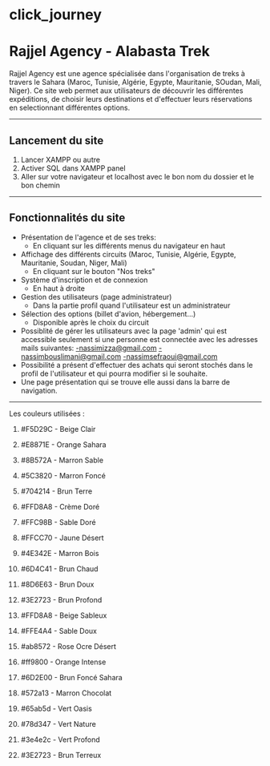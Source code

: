 # click_journey
#  Rajjel Agency - Alabasta Trek

Rajjel Agency est une agence spécialisée dans l'organisation de treks à travers le Sahara (Maroc, Tunisie, Algérie, Egypte, Mauritanie, SOudan, Mali, Niger). Ce site web permet aux utilisateurs de découvrir les différentes expéditions, de choisir leurs destinations et d'effectuer leurs réservations en selectionnant différentes options.

---

## Lancement du site
1. Lancer XAMPP ou autre
2. Activer SQL dans XAMPP panel
3. Aller sur votre navigateur et localhost avec le bon nom du dossier et le bon chemin


---

##  Fonctionnalités du site

*  Présentation de l'agence et de ses treks:
    * En cliquant sur les différents menus du navigateur en haut 
* Affichage des différents circuits (Maroc, Tunisie, Algérie, Egypte, Mauritanie, Soudan, Niger, Mali)
   * En cliquant sur le bouton "Nos treks"  
* Système d'inscription et de connexion
    * En haut à droite 
* Gestion des utilisateurs (page administrateur)
   * Dans la partie profil quand l'utilisateur est un administrateur 
* Sélection des options (billet d'avion, hébergement...)
  * Disponible après le choix du circuit
* Possiblité de gérer les utilisateurs avec la page 'admin' qui est accessible seulement si une personne est connectée avec les adresses mails suivantes:
     -nassimizza@gmail.com
     -nassimbouslimani@gmail.com
     -nassimsefraoui@gmail.com
* Possibilité a présent d'effectuer des achats qui seront stochés dans le profil de l'utilisateur et qui pourra modifier si le souhaite.
* Une page présentation qui se trouve elle aussi dans la barre de navigation.

---
Les couleurs utilisées : 

1. #F5D29C - Beige Clair 

2. #E8871E - Orange Sahara 

3. #8B572A - Marron Sable 

4. #5C3820 - Marron Foncé 

5. #704214 - Brun Terre 

6. #FFD8A8 - Crème Doré 

7. #FFC98B - Sable Doré 

8. #FFCC70 - Jaune Désert 

9. #4E342E - Marron Bois 

10. #6D4C41 - Brun Chaud 

11. #8D6E63 - Brun Doux 

12. #3E2723 - Brun Profond 

13. #FFD8A8 - Beige Sableux 

14. #FFE4A4 - Sable Doux 

15. #ab8572 - Rose Ocre Désert 

16. #ff9800 - Orange Intense 

17. #6D2E00 - Brun Foncé Sahara 

18. #572a13 - Marron Chocolat 

19. #65ab5d - Vert Oasis 

20. #78d347 - Vert Nature 

21. #3e4e2c - Vert Profond 

22. #3E2723 - Brun Terreux

